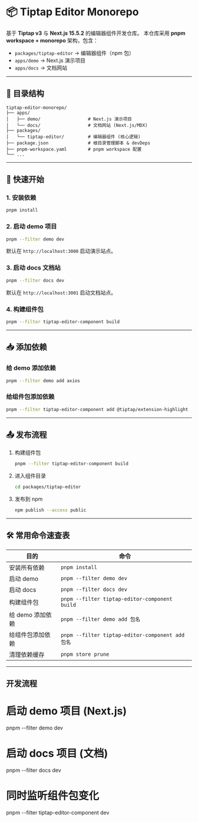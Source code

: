 # 📦 Tiptap Editor Monorepo

基于 **Tiptap v3** 与 **Next.js 15.5.2** 的编辑器组件开发仓库。
本仓库采用 **pnpm workspace + monorepo** 架构，包含：

* `packages/tiptap-editor` → 编辑器组件（npm 包）
* `apps/demo` → Next.js 演示项目
* `apps/docs` → 文档网站

---

## 📂 目录结构

```
tiptap-editor-monorepo/
├── apps/
│   ├── demo/                  # Next.js 演示项目
│   └── docs/                  # 文档网站 (Next.js/MDX)
├── packages/
│   └── tiptap-editor/         # 编辑器组件 (核心逻辑)
├── package.json               # 根目录管理脚本 & devDeps
├── pnpm-workspace.yaml        # pnpm workspace 配置
└── ...
```

---

## 🚀 快速开始

### 1. 安装依赖

```bash
pnpm install
```

### 2. 启动 demo 项目

```bash
pnpm --filter demo dev
```

默认在 `http://localhost:3000` 启动演示站点。

### 3. 启动 docs 文档站

```bash
pnpm --filter docs dev
```

默认在 `http://localhost:3001` 启动文档站点。

### 4. 构建组件包

```bash
pnpm --filter tiptap-editor-component build
```

---

## 📥 添加依赖

### 给 demo 添加依赖

```bash
pnpm --filter demo add axios
```

### 给组件包添加依赖

```bash
pnpm --filter tiptap-editor-component add @tiptap/extension-highlight
```

---

## 📤 发布流程

1. 构建组件包

   ```bash
   pnpm --filter tiptap-editor-component build
   ```

2. 进入组件目录

   ```bash
   cd packages/tiptap-editor
   ```

3. 发布到 npm

   ```bash
   npm publish --access public
   ```

---

## 🛠️ 常用命令速查表

| 目的          | 命令                                             |
| ----------- | ---------------------------------------------- |
| 安装所有依赖      | `pnpm install`                                 |
| 启动 demo     | `pnpm --filter demo dev`                       |
| 启动 docs     | `pnpm --filter docs dev`                       |
| 构建组件包       | `pnpm --filter tiptap-editor-component build`  |
| 给 demo 添加依赖 | `pnpm --filter demo add 包名`                    |
| 给组件包添加依赖    | `pnpm --filter tiptap-editor-component add 包名` |
| 清理依赖缓存      | `pnpm store prune`                             |

---

## 开发流程

# 启动 demo 项目 (Next.js)
pnpm --filter demo dev

# 启动 docs 项目 (文档)
pnpm --filter docs dev

# 同时监听组件包变化
pnpm --filter tiptap-editor-component dev
